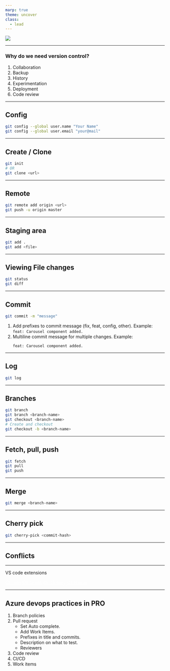 ```yaml
---
marp: true
theme: uncover
class:
  - lead
---
```


![](https://miro.medium.com/v2/resize:fit:640/format:webp/0*pUHGatJv-HzVc2ZZ.jpg)

---

### Why do we need version control?

1. Collaboration
2. Backup
3. History
4. Experimentation
5. Deployment
6. Code review

---

## Config

```bash
git config --global user.name "Your Name"
git config --global user.email "your@mail"
```

---

## Create / Clone

```bash
git init
# OR
git clone <url>
```

---

## Remote

```bash
git remote add origin <url>
git push -u origin master
```

---

## Staging area

```bash
git add .
git add <file>
```

---

## Viewing File changes

```bash
git status
git diff
```

---

## Commit

```bash
git commit -m "message"
```

1. Add prefixes to commit message (fix, feat, config, other).
   Example: `feat: Carousel component added.`
2. Multiline commit message for multiple changes.
   Example:
   ```
   feat: Carousel component added.
   ```

---

## Log

```bash
git log
```

---

## Branches

```bash
git branch
git branch <branch-name>
git checkout <branch-name>
# Create and checkout
git checkout -b <branch-name>
```

---

## Fetch, pull, push

```bash
git fetch
git pull
git push
```

---

## Merge

```bash
git merge <branch-name>
```

---

## Cherry pick

```bash
git cherry-pick <commit-hash>
```

---

## Conflicts

---

VS code extensions

[GitLens](https://marketplace.visualstudio.com/items?itemName=eamodio.gitlens)
[Git Graph](https://marketplace.visualstudio.com/items?itemName=mhutchie.git-graph)
[Git History](https://marketplace.visualstudio.com/items?itemName=donjayamanne.githistory)
[Git Blame](https://marketplace.visualstudio.com/items?itemName=waderyan.gitblame)

---

## Azure devops practices in PRO

1. Branch policies
2. Pull request
   - Set Auto complete.
   - Add Work Items.
   - Prefixes in title and commits.
   - Description on what to test.
   - Reviewers
3. Code review
4. CI/CD
5. Work items

<style style="display:none">
:root {
    --color-background: #000;
    --color-foreground: #fff;
    --color-background-code: #00000088;
    --color-highlight: #f00;
    --color-dimmed: #f00;
  }
  section{
    background-image: url('https://images.unsplash.com/photo-1620641788421-7a1c342ea42e?ixlib=rb-4.0.3&ixid=MnwxMjA3fDB8MHxwaG90by1wYWdlfHx8fGVufDB8fHx8&auto=format&fit=crop&w=2748&q=80');
  }
  a{
    color:#fff;
    border-bottom: 1px dotted #fff;
  }
</style>
